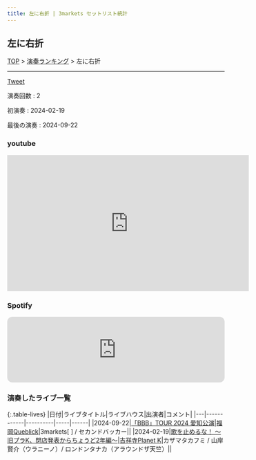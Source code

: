 ```yaml
---
title: 左に右折 | 3markets セットリスト統計
---
```

## 左に右折


[TOP](/setlist/) > [演奏ランキング](songs.html) > 左に右折

___

<a href="https://twitter.com/share?ref_src=twsrc%5Etfw" data-text="3markets[ ]セットリスト > 左に右折" class="twitter-share-button" data-via="3markets" data-hashtags="3markets" data-related="3markets" data-show-count="false">Tweet</a>

演奏回数
: 2

初演奏
: 2024-02-19

最後の演奏
: 2024-09-22





### youtube
<iframe width="560" height="315" src="https://www.youtube.com/embed/eF-BPMBdKuc" title="YouTube video player" frameborder="0" allow="accelerometer; autoplay; clipboard-write; encrypted-media; gyroscope; picture-in-picture; web-share" allowfullscreen></iframe>





### Spotify
<iframe style="border-radius:12px" src="https://open.spotify.com/embed/track/00Eff00jomvqZPPGagNgMz?utm_source=generator" width="100%" height="152" frameBorder="0" allowfullscreen="" allow="autoplay; clipboard-write; encrypted-media; fullscreen; picture-in-picture" loading="lazy"></iframe>





### 演奏したライブ一覧

{:.table-lives}
|日付|ライブタイトル|ライブハウス|出演者|コメント|
|---|------------|----------|-----|------|
|<span class="nowrap">2024-09-22</span>|[「BBB」TOUR 2024 愛知公演](live146.html)|[福岡Queblick](livehouse054.html)|3markets[ ] / セカンドバッカー||
|<span class="nowrap">2024-02-19</span>|[歌を止めるな！ 〜旧プラK、閉店発表からちょうど2年編〜](live105.html)|[吉祥寺Planet K](livehouse003.html)|カザマタカフミ / 山岸賢介（ウラニーノ）/ ロンドンタナカ（アラウンドザ天竺）||



<script async src="https://platform.twitter.com/widgets.js" charset="utf-8"></script>